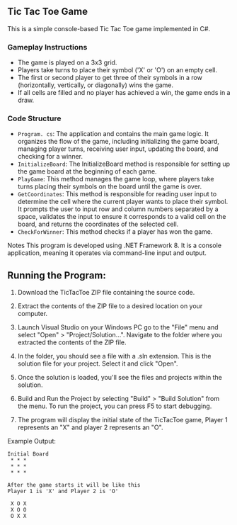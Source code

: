 ## Tic Tac Toe Game

This is a simple console-based Tic Tac Toe game implemented in C#. 

### Gameplay Instructions

- The game is played on a 3x3 grid.
- Players take turns to place their symbol ('X' or 'O') on an empty cell.
- The first or second player to get three of their symbols in a row (horizontally, vertically, or diagonally) wins the game.
- If all cells are filled and no player has achieved a win, the game ends in a draw.

### Code Structure

- `Program. cs`: The application and contains the main game logic. It organizes the flow of the game, including initializing the game board, managing player turns, receiving user input, updating the board, and checking for a winner.
- `InitializeBoard`: The InitializeBoard method is responsible for setting up the game board at the beginning of each game.
- `PlayGame`: This method manages the game loop, where players take turns placing their symbols on the board until the game is over. 
- `GetCoordinates`: This method is responsible for reading user input to determine the cell where the current player wants to place their symbol. It prompts the user to input row and column numbers separated by a space, validates the input to ensure it corresponds to a valid cell on the board, and returns the coordinates of the selected cell.
- `CheckForWinner`: This method checks if a player has won the game.

Notes
This program is developed using .NET Framework 8.
It is a console application, meaning it operates via command-line input and output.

## Running the Program:

1. Download the TicTacToe ZIP file containing the source code.

2. Extract the contents of the ZIP file to a desired location on your computer.

3. Launch Visual Studio on your Windows PC go to the "File" menu and select "Open" > "Project/Solution...". Navigate to the folder where you extracted the contents of the ZIP file.

4. In the folder, you should see a file with a .sln extension. This is the solution file for your project. Select it and click "Open".

5. Once the solution is loaded, you'll see the files and projects within the solution.

6. Build and Run the Project by selecting "Build" > "Build Solution" from the menu. To run the project, you can press F5 to start debugging.

7. The program will display the initial state of the TicTacToe game, Player 1 represents an "X" and player 2 represents an "O".


Example Output:

~~~~ 
Initial Board
 * * *
 * * *
 * * *

After the game starts it will be like this
Player 1 is 'X' and Player 2 is 'O'

 X O X
 X O O
 O X X
~~~~ 
